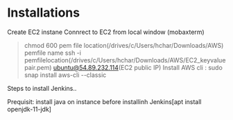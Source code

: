 # Installations
Create EC2 instane 
Connrect to EC2 from local window (mobaxterm)
>  chmod 600 pem file location(/drives/c/Users/hchar/Downloads/AWS) pemfile name
>  ssh -i  pemfilelocation(/drives/c/Users/hchar/Downloads/AWS/EC2_keyvaluepair.pem) ubuntu@54.89.232.114(EC2 public IP)
>  Install AWS cli :  sudo snap install aws-cli --classic


Steps to install Jenkins..

Prequisit: install java on instance before installinh Jenkins[apt install openjdk-11-jdk]
